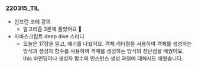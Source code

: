 ### 220315_TIL

- 인프런 코테 강의
  - 알고리즘 3문제 풀었어요 😬
- 자바스크립트 deep dive 스터디
  - 오늘은 17장을 읽고, 얘기를 나눴어요. 객체 리터럴을 사용하여 객체를 생성하는 방식과 생성자 함수를 사용하여 객체를 생성하는 방식의 장단점을 배웠어요. this 바인딩이나 생성자 함수의 인스턴스 생성 과정에 대해서도 배웠습니다.
